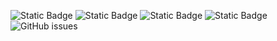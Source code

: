 ![Static Badge](https://img.shields.io/badge/blacklists-60-000000) ![Static Badge](https://img.shields.io/badge/blacklisted-2853190-cc0000) ![Static Badge](https://img.shields.io/badge/whitelisted-2250-00CC00) ![Static Badge](https://img.shields.io/badge/streaming_blacklist-28107-000000) ![GitHub issues](https://img.shields.io/github/issues/fabriziosalmi/blacklists)
